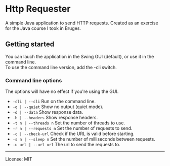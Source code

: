 Http Requester
==============

A simple Java application to send HTTP requests. Created as an exercise for the Java course I took in Bruges.

Getting started
---------------

You can lauch the application in the Swing GUI (default), or use it in the command line.  
To use the command line version, add the -cli switch.

### Command line options

The options will have no effect if you're using the GUI.

- `-cli | --cli` Run on the command line.
- `-q | --quiet` Show no output (quiet mode).
- `-d | --data` Show response data.
- `-h | --headers` Show response headers.
- `-t n | --threads n` Set the number of threads to use.
- `-r n | --requests n` Set the number of requests to send.
- `-c | --check-url` Check if the URL is valid before starting.
- `-s n | --sleep n` Set the number of milliseconds between requests.
- `-u url | --url url` The url to send the requests to.

- - -

License: MIT
